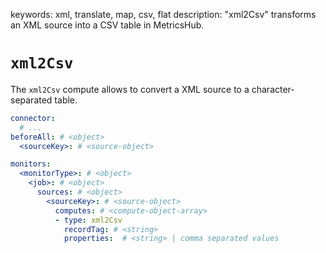 keywords: xml, translate, map, csv, flat
description: "xml2Csv" transforms an XML source into a CSV table in MetricsHub.

# `xml2Csv`

The `xml2Csv` compute allows to convert a XML source to a character-separated table.

```yaml
connector:
  # ...
beforeAll: # <object>
  <sourceKey>: # <source-object>

monitors:
  <monitorType>: # <object>
    <job>: # <object>
      sources: # <object>
        <sourceKey>: # <source-object>
          computes: # <compute-object-array>
          - type: xml2Csv
            recordTag: # <string>
            properties:  # <string> | comma separated values
```
